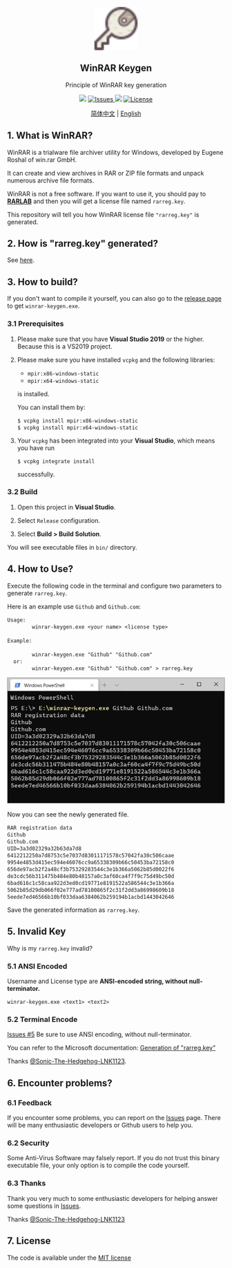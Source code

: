 <p align="center">
 <img width="100px" src="icon.svg" align="center" alt="WinRAR Keygen" />
 <h2 align="center">WinRAR Keygen</h2>
 <p align="center">Principle of WinRAR key generation</p>
</p>

<p align="center">
  <img src="https://img.shields.io/github/v/release/bitcookies/winrar-keygen?label=version" />
  <a href="https://github.com/bitcookies/winrar-keygen/issues">
  	<img alt="Issues" src="https://img.shields.io/github/issues/bitcookies/winrar-keygen?color=F48D73" />
  </a>
  <img src="https://img.shields.io/badge/Visual%20Studio-2019-blueviolet" />
  <a href="https://github.com/bitcookies/winrar-keygen/blob/master/LICENSE">
  	<img alt="License" src="https://img.shields.io/github/license/bitcookies/winrar-keygen.svg" />
  </a>
</p>

<p align="center">
  <a href="README.zh-CN.md">简体中文</a> | <a href="README.md">English</a>
</p>

## 1. What is WinRAR?

WinRAR is a trialware file archiver utility for Windows, developed by Eugene Roshal of win.rar GmbH. 

It can create and view archives in RAR or ZIP file formats and unpack numerous archive file formats. 

WinRAR is not a free software. If you want to use it, you should pay to [__RARLAB__](https://www.rarlab.com/) and then you will get a license file named `rarreg.key`. 

This repository will tell you how WinRAR license file `"rarreg.key"` is generated. 

## 2. How is "rarreg.key" generated?

See [here](README.HOW_DOES_IT_WORK.md).

## 3. How to build?

If you don't want to compile it yourself, you can also go to the [release page](https://github.com/bitcookies/winrar-keygen/releases/) to get `winrar-keygen.exe`.

### 3.1 Prerequisites

1. Please make sure that you have __Visual Studio 2019__ or the higher. Because this is a VS2019 project.

2. Please make sure you have installed `vcpkg` and the following libraries: 

   * `mpir:x86-windows-static`
   * `mpir:x64-windows-static`

   is installed.

   You can install them by:

   ```console
   $ vcpkg install mpir:x86-windows-static
   $ vcpkg install mpir:x64-windows-static
   ```

3. Your `vcpkg` has been integrated into your __Visual Studio__, which means you have run 

   ```console
   $ vcpkg integrate install
   ```
   
   successfully.

### 3.2 Build

1. Open this project in __Visual Studio__.

2. Select `Release` configuration.

3. Select __Build > Build Solution__.

You will see executable files in `bin/` directory. 

## 4. How to Use?

Execute the following code in the terminal and configure two parameters to generate `rarreg.key`.

Here is an example use `Github` and `Github.com`:

```
Usage:
        winrar-keygen.exe <your name> <license type>

Example:

        winrar-keygen.exe "Github" "Github.com"
  or:
        winrar-keygen.exe "Github" "Github.com" > rarreg.key
```

![Terminal](terminal.png)

Now you can see the newly generated file. 

```console
RAR registration data
Github
Github.com
UID=3a3d02329a32b63da7d8
6412212250a7d8753c5e7037d83011171578c57042fa30c506caae
9954e4853d415ec594e46076cc9a65338309b66c50453ba72158c0
656de97acb2f2a48cf3b75329283544c3e1b366a5062b85d0022f6
de3cdc56b311475b484e80b48157a0c3af60ca4f7f9c75d49bc50d
6bad616c1c58caa922d3ed0cd19771e8191522a586544c3e1b366a
5062b85d29db066f02e777ad78100865f2c31f2dd3a86998609b18
5eede7ed46566b10bf033daa6384062b259194b1acbd1443042646
```

Save the generated information as `rarreg.key`.

## 5. Invalid Key

Why is my `rarreg.key` invalid?

### 5.1 ANSI Encoded

Username and License type are **ANSI-encoded string, without null-terminator.**

```console
winrar-keygen.exe <text1> <text2>
```

### 5.2 Terminal Encode

[Issues #5](https://github.com/bitcookies/winrar-keygen/issues/5) Be sure to use ANSI encoding, without null-terminator.

You can refer to the Microsoft documentation: [Generation of "rarreg.key"](https://github.com/bitcookies/winrar-keygen/blob/master/README.HOW_DOES_IT_WORK.md#7-generation-of-rarregkey)

Thanks [@Sonic-The-Hedgehog-LNK1123](https://github.com/Sonic-The-Hedgehog-LNK1123).

## 6. Encounter problems?

### 6.1 Feedback

If you encounter some problems, you can report on the [Issues](https://github.com/bitcookies/winrar-keygen/issues) page. There will be many enthusiastic developers or Github users to help you.

### 6.2 Security

Some Anti-Virus Software may falsely report. If you do not trust this binary executable file, your only option is to compile the code yourself.

### 6.3 Thanks

Thank you very much to some enthusiastic developers for helping answer some questions in [Issues](https://github.com/bitcookies/winrar-keygen/issues).

Thanks [@Sonic-The-Hedgehog-LNK1123](https://github.com/Sonic-The-Hedgehog-LNK1123)

## 7. License

The code is available under the [MIT license](https://github.com/bitcookies/winrar-keygen/blob/master/LICENSE)
